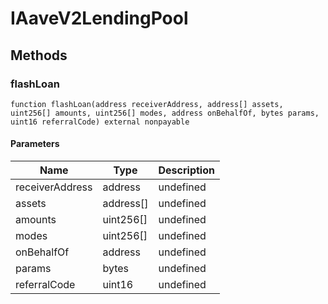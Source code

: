 # IAaveV2LendingPool

## Methods

### flashLoan

```solidity
function flashLoan(address receiverAddress, address[] assets, uint256[] amounts, uint256[] modes, address onBehalfOf, bytes params, uint16 referralCode) external nonpayable
```

#### Parameters

| Name            | Type      | Description |
| --------------- | --------- | ----------- |
| receiverAddress | address   | undefined   |
| assets          | address[] | undefined   |
| amounts         | uint256[] | undefined   |
| modes           | uint256[] | undefined   |
| onBehalfOf      | address   | undefined   |
| params          | bytes     | undefined   |
| referralCode    | uint16    | undefined   |
